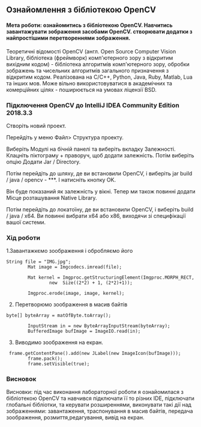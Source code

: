 ## Ознайомлення з бібліотекою OpenCV
#### Мета роботи: ознайомитись з бібліотекою OpenCV. Навчитись завантажувати зображення засобами OpenCV. створювати додатки з найпростішими перетвореннями зображення.
Теоретичні відомості
OpenCV (англ. Open Source Computer Vision Library, бібліотека (фреймворк) комп'ютерного зору з відкритим вихідним кодом) - бібліотека алгоритмів комп'ютерного зору, обробки зображень та чисельних алгоритмів загального призначення з відкритим кодом. Реалізована на C/C++, Python, Java, Ruby, Matlab, Lua та інших мов. Може вільно використовуватися в академічних та комерційних цілях - поширюється на умовах ліцензії BSD.

### Підключення OpenCV до IntelliJ IDEA Community Edition 2018.3.3

Створіть новий проект.

Перейдіть у меню Файл> Структура проекту.

Виберіть Модулі на бічній панелі та виберіть вкладку Залежності. Клацніть піктограму + праворуч, щоб додати залежність. Потім виберіть опцію Додати Jar / Directory.

Потім перейдіть до шляху, де ви встановили OpenCV, і виберіть jar build / java / opencv - ***. І натисніть кнопку OK.

Він буде показаний як залежність у вікні. Тепер ми також повинні додати Місце розташування Native Library.

Потім перейдіть до локатоїну, де ви встановили OpenCV, і виберіть build / java / x64. Ви повинні вибрати x64 або x86, виходячи зі специфікації вашої системи. 

### Хід роботи

1.Завантажкємо зоображення і обробляємо його
```
String file = "IMG.jpg";
        Mat image = Imgcodecs.imread(file);

        Mat kernel = Imgproc.getStructuringElement(Imgproc.MORPH_RECT,
                new  Size((2*2) + 1, (2*2)+1));
                
        Imgproc.erode(image, image, kernel);
```
2. Перетворюмо зоображення в масив байтів
```
byte[] byteArray = matOfByte.toArray();

        InputStream in = new ByteArrayInputStream(byteArray);
        BufferedImage bufImage = ImageIO.read(in);
```

3. Виводимо зоображення на екран.
```
 frame.getContentPane().add(new JLabel(new ImageIcon(bufImage)));
        frame.pack();
        frame.setVisible(true);
```

### Висновок
Висновки: під час виконання лабораторної роботи я ознайомилася з бібліотекою OpenCV та навчився підключати її то різних IDE, підключати глобальні бібліотки, та керувати розширеннями,   виконувати такі дії над зображеннями: завантаження, траспонування в масив байтів, передача зоображення, розмиття,редагування, вивід на екран.
